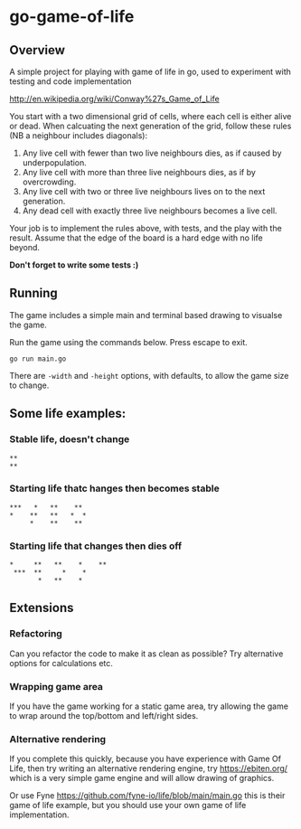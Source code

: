 # go-game-of-life
## Overview
A simple project for playing with game of life in go, used to experiment with
testing and code implementation

http://en.wikipedia.org/wiki/Conway%27s_Game_of_Life

You start with a two dimensional grid of cells, where each cell is either alive or dead. When calcuating the next generation of the grid, follow these rules (NB a neighbour includes diagonals):

   1. Any live cell with fewer than two live neighbours dies, as if caused by underpopulation.
   2. Any live cell with more than three live neighbours dies, as if by overcrowding.
   3. Any live cell with two or three live neighbours lives on to the next generation.
   4. Any dead cell with exactly three live neighbours becomes a live cell.

Your job is to implement the rules above, with tests, and the play with the result. Assume that the edge of the board is a hard edge with no life beyond.

**Don't forget to write some tests :)**

## Running
The game includes a simple main and terminal based drawing to visualse the game.


Run the game using the commands below. Press escape to exit.

```
go run main.go
```

There are `-width` and `-height` options, with defaults, to allow the game size to change.


## Some life examples:

### Stable life, doesn't change
```
**
**
```

### Starting life thatc hanges then becomes stable
```
***   *   **    **
*    **   **   *  *
     *    **    **
```

### Starting life that changes then dies off
```
*     **   **    *    **
 ***  **     *    *   
       *   **    *
```

## Extensions

### Refactoring

Can you refactor the code to make it as clean as possible? Try alternative options for calculations etc.

### Wrapping game area

If you have the game working for a static game area, try allowing the game to wrap around the top/bottom and left/right sides.

### Alternative rendering

If you complete this quickly, because you have experience with Game Of Life, then try writing an alternative rendering engine, try https://ebiten.org/ which is a very simple game engine and will allow drawing of graphics.

Or use Fyne https://github.com/fyne-io/life/blob/main/main.go this is their game of life example, but you should use your own game of life implementation.
